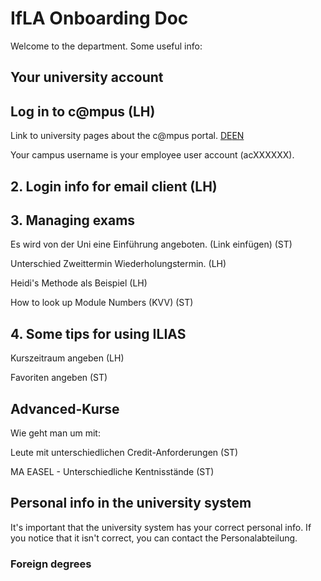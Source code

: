 # IfLA Onboarding Doc

Welcome to the department. Some useful info:

## Your university account 


## Log in to c@mpus (LH)

Link to university pages about the c@mpus portal. [DE](https://www.student.uni-stuttgart.de/uni-a-bis-z/CMPUS--Das-Campus-Management-Portal-der-Universitaet-Stuttgart/)[EN](https://www.student.uni-stuttgart.de/en/digital-services/campus/)

Your campus username is your employee user account (acXXXXXX).

## 2. Login info for email client (LH)

## 3. Managing exams

Es wird von der Uni eine Einführung angeboten. (Link einfügen) (ST)

Unterschied Zweittermin Wiederholungstermin. (LH)

Heidi's Methode als Beispiel (LH)

How to look up Module Numbers (KVV) (ST)

## 4. Some tips for using ILIAS

Kurszeitraum angeben (LH)

Favoriten angeben (ST)

## Advanced-Kurse
Wie geht man um mit:

Leute mit unterschiedlichen Credit-Anforderungen (ST)

MA EASEL - Unterschiedliche Kentnisstände (ST)

## Personal info in the university system

It's important that the university system has your correct personal info. If you notice that it isn't correct, you can contact the Personalabteilung.

### Foreign degrees

